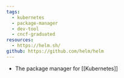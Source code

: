 ```yaml
---
tags:
  - kubernetes
  - package-manager
  - dev-tool
  - cncf-graduated
resources:
  - https://helm.sh/
github: https://github.com/helm/helm
---
```

- The package manager for [[Kubernetes]]